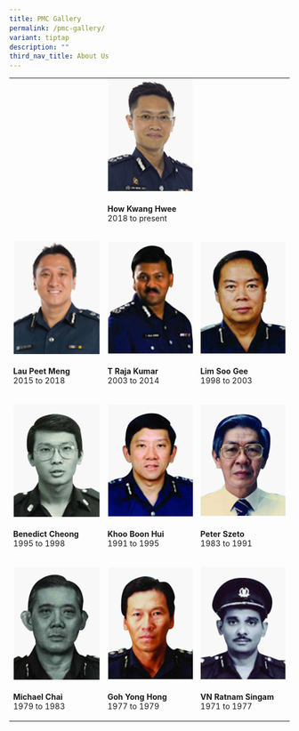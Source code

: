 ```yaml
---
title: PMC Gallery
permalink: /pmc-gallery/
variant: tiptap
description: ""
third_nav_title: About Us
---
```

<p></p>
<table style="minWidth: 75px">
<colgroup>
<col>
<col>
<col>
</colgroup>
<tbody>
<tr>
<td rowspan="1" colspan="1">
<p></p>
</td>
<td rowspan="1" colspan="1">
<div class="isomer-image-wrapper">
<img style="width: 100%" height="auto" width="100%" alt="How Kwang Kwee" src="/images/PMC/pmc_how_kwang_kwee_resized.png">
</div>
</td>
<td rowspan="1" colspan="1">
<p></p>
</td>
</tr>
<tr>
<td rowspan="1" colspan="1">
<p></p>
</td>
<td rowspan="1" colspan="1">
<p><strong>How Kwang Hwee</strong>
<br>2018 to present</p>
</td>
<td rowspan="1" colspan="1">
<p></p>
</td>
</tr>
<tr>
<td rowspan="1" colspan="1">
<p></p>
<div class="isomer-image-wrapper">
<img style="width: 100%" height="auto" width="100%" alt="Lau Peet Meng" src="/images/PMC/Lau_Peet_Meng.png">
</div>
</td>
<td rowspan="1" colspan="1">
<p></p>
<div class="isomer-image-wrapper">
<img style="width: 100%;" height="auto" width="100%" alt="T Raja Kumar" src="/images/PMC/T_Raja_Kumar.png">
</div>
</td>
<td rowspan="1" colspan="1">
<p></p>
<div class="isomer-image-wrapper">
<img style="width: 100%" height="auto" width="100%" alt="Lim Soo Gee" src="/images/PMC/Lim_Soo_Gee.png">
</div>
</td>
</tr>
<tr>
<td rowspan="1" colspan="1">
<p><strong>Lau Peet Meng</strong>
<br>2015 to 2018</p>
</td>
<td rowspan="1" colspan="1">
<p><strong>T Raja Kumar</strong>
<br>2003 to 2014</p>
</td>
<td rowspan="1" colspan="1">
<p><strong>Lim Soo Gee</strong>
<br>1998 to 2003</p>
</td>
</tr>
<tr>
<td rowspan="1" colspan="1">
<p></p>
<div class="isomer-image-wrapper">
<img style="width: 100%" height="auto" width="100%" alt="Benedict Cheong" src="/images/PMC/Benedict_Cheong.png">
</div>
</td>
<td rowspan="1" colspan="1">
<p></p>
<div class="isomer-image-wrapper">
<img style="width: 100%;" height="auto" width="100%" alt="Khoo Boon Hui" src="/images/PMC/Khoo_Boon_Hui.png">
</div>
</td>
<td rowspan="1" colspan="1">
<p></p>
<div class="isomer-image-wrapper">
<img style="width: 100%" height="auto" width="100%" alt="Peter Szeto" src="/images/PMC/Peter_Szeto.png">
</div>
</td>
</tr>
<tr>
<td rowspan="1" colspan="1">
<p><strong>Benedict Cheong</strong>
<br>1995 to 1998</p>
</td>
<td rowspan="1" colspan="1">
<p><strong>Khoo Boon Hui</strong>
<br>1991 to 1995</p>
</td>
<td rowspan="1" colspan="1">
<p><strong>Peter Szeto</strong>
<br>1983 to 1991</p>
</td>
</tr>
<tr>
<td rowspan="1" colspan="1">
<p></p>
<div class="isomer-image-wrapper">
<img style="width: 100%" height="auto" width="100%" alt="Michael Chai" src="/images/PMC/Michael_Chai.png">
</div>
</td>
<td rowspan="1" colspan="1">
<p></p>
<div class="isomer-image-wrapper">
<img style="width: 100%;" height="auto" width="100%" alt="Goh Yong Hong" src="/images/PMC/Goh_Yong_Hong.png">
</div>
</td>
<td rowspan="1" colspan="1">
<p></p>
<div class="isomer-image-wrapper">
<img style="width: 100%" height="auto" width="100%" alt="VN Ratnam Singam" src="/images/PMC/VN_Ratnam_Singam.png">
</div>
</td>
</tr>
<tr>
<td rowspan="1" colspan="1">
<p><strong>Michael Chai</strong>
<br>1979 to 1983</p>
</td>
<td rowspan="1" colspan="1">
<p><strong>Goh Yong Hong</strong>
<br>1977 to 1979</p>
</td>
<td rowspan="1" colspan="1">
<p><strong>VN Ratnam Singam</strong>
<br>1971 to 1977</p>
</td>
</tr>
</tbody>
</table>
<p></p>